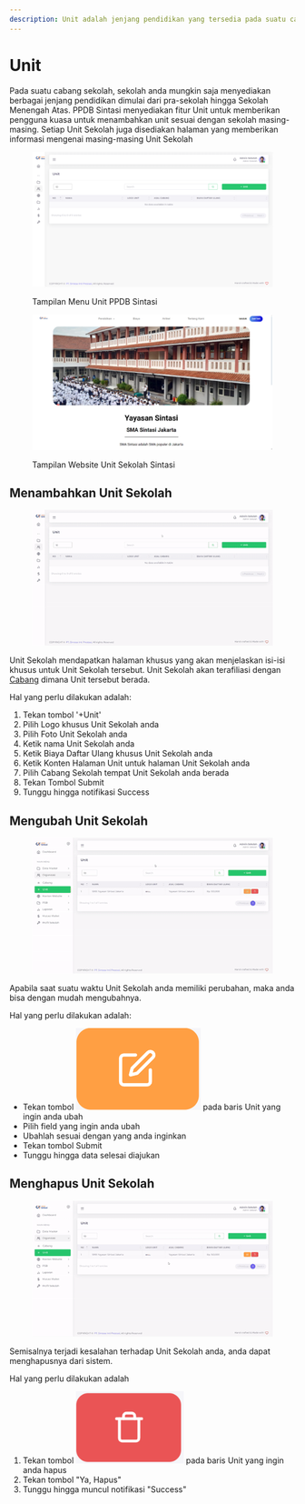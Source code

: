 ```yaml
---
description: Unit adalah jenjang pendidikan yang tersedia pada suatu cabang sekolah.
---
```


# Unit

Pada suatu cabang sekolah, sekolah anda mungkin saja menyediakan berbagai jenjang pendidikan dimulai dari pra-sekolah hingga Sekolah Menengah Atas. PPDB Sintasi menyediakan fitur Unit untuk memberikan pengguna kuasa untuk menambahkan unit sesuai dengan sekolah masing-masing. Setiap Unit Sekolah juga disediakan halaman yang memberikan informasi mengenai masing-masing Unit Sekolah

<figure><img src="../../.gitbook/assets/image_2024-08-28_105108796.png" alt=""><figcaption><p>Tampilan Menu Unit PPDB Sintasi</p></figcaption></figure>

<figure><img src="../../.gitbook/assets/image_2024-08-28_112314177.png" alt=""><figcaption><p>Tampilan Website Unit Sekolah Sintasi</p></figcaption></figure>

## Menambahkan Unit Sekolah

<figure><img src="../../.gitbook/assets/ezgif-1-f83dbda12a.gif" alt=""><figcaption></figcaption></figure>

Unit Sekolah mendapatkan halaman khusus yang akan menjelaskan isi-isi khusus untuk Unit Sekolah tersebut. Unit Sekolah akan terafiliasi dengan[ Cabang](cabang.md) dimana Unit tersebut berada.

Hal yang perlu dilakukan adalah:

1. Tekan tombol '+Unit'
2. Pilih Logo khusus Unit Sekolah anda
3. Pilih Foto Unit Sekolah anda
4. Ketik nama Unit Sekolah anda
5. Ketik Biaya Daftar Ulang khusus Unit Sekolah anda
6. Ketik Konten Halaman Unit untuk halaman Unit Sekolah anda
7. Pilih Cabang Sekolah tempat Unit Sekolah anda berada
8. Tekan Tombol Submit
9. Tunggu hingga notifikasi Success

## Mengubah Unit Sekolah

<figure><img src="../../.gitbook/assets/ezgif-1-5d959609d7.gif" alt=""><figcaption></figcaption></figure>

Apabila saat suatu waktu Unit Sekolah anda memiliki perubahan, maka anda bisa dengan mudah mengubahnya.

Hal yang perlu dilakukan adalah:

* Tekan tombol <img src="../../.gitbook/assets/image (3).png" alt="" data-size="line"> pada baris Unit yang ingin anda ubah
* Pilih field yang ingin anda ubah
* Ubahlah sesuai dengan yang anda inginkan
* Tekan tombol Submit
* Tunggu hingga data selesai diajukan

## Menghapus Unit Sekolah

<figure><img src="../../.gitbook/assets/ezgif-1-2fc87985e0.gif" alt=""><figcaption></figcaption></figure>

Semisalnya terjadi kesalahan terhadap Unit Sekolah anda, anda dapat menghapusnya dari sistem.

Hal yang perlu dilakukan adalah

1. Tekan tombol <img src="../../.gitbook/assets/image (4).png" alt="" data-size="line"> pada baris Unit yang ingin anda hapus
2. Tekan tombol "Ya, Hapus"
3. Tunggu hingga muncul notifikasi "Success"

